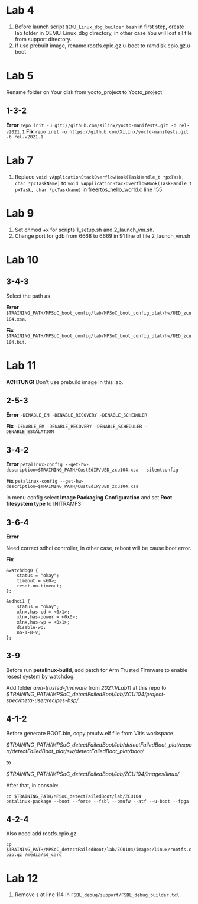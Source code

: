 # Lab 4

1. Before launch script `QEMU_Linux_dbg_builder.bash` in first step, create lab folder in QEMU_Linux_dbg directory, in other case You will lost all file from support directory.
2. If use prebuilt image, rename rootfs.cpio.gz.u-boot to ramdisk.cpio.gz.u-boot

# Lab 5
Rename folder on Your disk from yocto_project to Yocto_project

## 1-3-2
**Error** `repo init -u git://github.com/Xilinx/yocto-manifests.git -b rel-v2021.1`
**Fix** `repo init -u https://github.com/Xilinx/yocto-manifests.git -b rel-v2021.1`

# Lab 7

1. Replace `void vApplicationStackOverflowHook(TaskHandle_t *pxTask, char *pcTaskName)` to `void vApplicationStackOverflowHook(TaskHandle_t pxTask, char *pcTaskName)` in freertos_hello_world.c line 155

# Lab 9

1. Set chmod +x for scripts 1_setup.sh and 2_launch_vm.sh.
2. Change port for gdb from 6668 to 6669 in 91 line of file 2_launch_vm.sh

# Lab 10

## 3-4-3

Select the path as

**Error** `$TRAINING_PATH/MPSoC_boot_config/lab/MPSoC_boot_config_plat/hw/UED_zcu104.xsa`.

**Fix** `$TRAINING_PATH/MPSoC_boot_config/lab/MPSoC_boot_config_plat/hw/UED_zcu104.bit`.

# Lab 11

**ACHTUNG!** Don't use prebuild image in this lab.

## 2-5-3

**Error**
	`-DENABLE_EM -DENABLE_RECOVERY -DENABLE_SCHEDULER`

**Fix**
	`-DENABLE_EM -DENABLE_RECOVERY -DENABLE_SCHEDULER -DENABLE_ESCALATION`

## 3-4-2

**Error**
`petalinux-config --get-hw-description=$TRAINING_PATH/CustEdIP/UED_zcu104.xsa --silentconfig`

**Fix**
`petalinux-config --get-hw-description=$TRAINING_PATH/CustEdIP/UED_zcu104.xsa`

In menu config select **Image Packaging Configuration** and set **Root filesystem type** to INITRAMFS

## 3-6-4

**Error**

Need correct sdhci controller, in other case, reboot will be cause boot error.

**Fix**

```
&watchdog0 {
	status = "okay";
	timeout = <60>;
	reset-on-timeout;
};

&sdhci1 {
	status = "okay";
	xlnx,has-cd = <0x1>;
	xlnx,has-power = <0x0>;
	xlnx,has-wp = <0x1>;
	disable-wp;
	no-1-8-v;
};
```

## 3-9
Before run **petalinux-build**, add patch for Arm Trusted Firmware to enable resest system by watchdog.

Add folder *arm-trusted-firmware* from *2021.1/Lab11* at this repo to *$TRAINING_PATH/MPSoC_detectFailedBoot/lab/ZCU104/project-spec/meta-user/recipes-bsp/*

## 4-1-2

Before generate BOOT.bin, copy pmufw.elf file from Vitis workspace 

*$TRAINING_PATH/MPSoC_detectFailedBoot/lab/detectFailedBoot_plat/export/detectFailedBoot_plat/sw/detectFailedBoot_plat/boot/* 

to 

*$TRAINING_PATH/MPSoC_detectFailedBoot/lab/ZCU104/images/linux/*

After that, in console:
```
cd $TRAINING_PATH/MPSoC_detectFailedBoot/lab/ZCU104
petalinux-package --boot --force --fsbl --pmufw --atf --u-boot --fpga
```
## 4-2-4

Also need add rootfs.cpio.gz

`cp $TRAINING_PATH/MPSoC_detectFailedBoot/lab/ZCU104/images/linux/rootfs.cpio.gz /media/sd_card`

# Lab 12

1. Remove `}` at line 114 in `FSBL_debug/support/FSBL_debug_builder.tcl`
